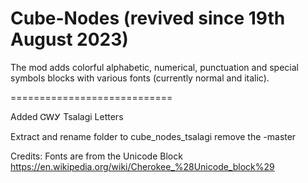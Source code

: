 # Cube-Nodes (revived since 19th August 2023)
The mod adds colorful alphabetic, numerical, punctuation and special symbols blocks with various fonts (currently normal and italic).


============================

Added ᏣᎳᎩ Tsalagi Letters

Extract and rename folder to cube_nodes_tsalagi remove the -master

Credits: Fonts are from the Unicode Block
https://en.wikipedia.org/wiki/Cherokee_%28Unicode_block%29
